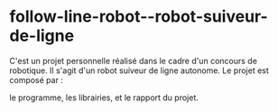 # follow-line-robot--robot-suiveur-de-ligne
C'est un projet personnelle réalisé dans le cadre d'un concours de robotique. 
Il s'agit d'un robot suiveur de ligne autonome.
Le projet est composé par :

le programme,
les librairies,
et le rapport du projet.
